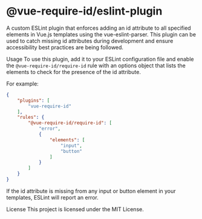 # @vue-require-id/eslint-plugin

A custom ESLint plugin that enforces adding an id attribute to all specified elements in Vue.js templates using the vue-eslint-parser. This plugin can be used to catch missing id attributes during development and ensure accessibility best practices are being followed.

Usage
To use this plugin, add it to your ESLint configuration file and enable the `@vue-require-id/require-id` rule with an options object that lists the elements to check for the presence of the id attribute. 

For example:

```json
{
    "plugins": [
        "vue-require-id"
    ],
    "rules": {
        "@vue-require-id/require-id": [
            "error",
            {
                "elements": [
                    "input",
                    "button"
                ]
            }
        ]
    }
}
```

If the id attribute is missing from any input or button element in your templates, ESLint will report an error.

License
This project is licensed under the MIT License.
